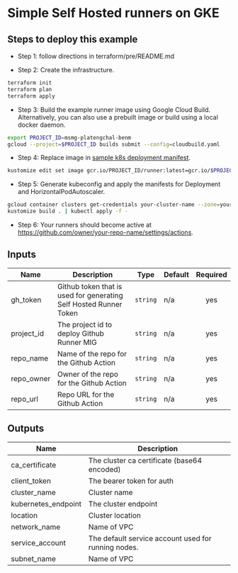 # Simple Self Hosted runners on GKE

## Steps to deploy this example

- Step 1: follow directions in terraform/pre/README.md

- Step 2: Create the infrastructure.

```sh
terraform init
terraform plan
terraform apply
```

- Step 3: Build the example runner image using Google Cloud Build. Alternatively, you can also use a prebuilt image or build using a local docker daemon.

```sh
export PROJECT_ID=msmg-platengchal-benm
gcloud --project=$PROJECT_ID builds submit --config=cloudbuild.yaml
```

- Step 4: Replace image in [sample k8s deployment manifest](./sample-manifests/deployment.yaml).

```sh
kustomize edit set image gcr.io/PROJECT_ID/runner:latest=gcr.io/$PROJECT_ID/runner:latest
```

- Step 5: Generate kubeconfig and apply the manifests for Deployment and HorizontalPodAutoscaler.

```sh
gcloud container clusters get-credentials your-cluster-name --zone=your-cluster-zone
kustomize build . | kubectl apply -f -
```

- Step 6: Your runners should become active at https://github.com/owner/your-repo-name/settings/actions.

<!-- BEGINNING OF PRE-COMMIT-TERRAFORM DOCS HOOK -->
## Inputs

| Name | Description | Type | Default | Required |
|------|-------------|------|---------|:--------:|
| gh\_token | Github token that is used for generating Self Hosted Runner Token | `string` | n/a | yes |
| project\_id | The project id to deploy Github Runner MIG | `string` | n/a | yes |
| repo\_name | Name of the repo for the Github Action | `string` | n/a | yes |
| repo\_owner | Owner of the repo for the Github Action | `string` | n/a | yes |
| repo\_url | Repo URL for the Github Action | `string` | n/a | yes |

## Outputs

| Name | Description |
|------|-------------|
| ca\_certificate | The cluster ca certificate (base64 encoded) |
| client\_token | The bearer token for auth |
| cluster\_name | Cluster name |
| kubernetes\_endpoint | The cluster endpoint |
| location | Cluster location |
| network\_name | Name of VPC |
| service\_account | The default service account used for running nodes. |
| subnet\_name | Name of VPC |

 <!-- END OF PRE-COMMIT-TERRAFORM DOCS HOOK -->
